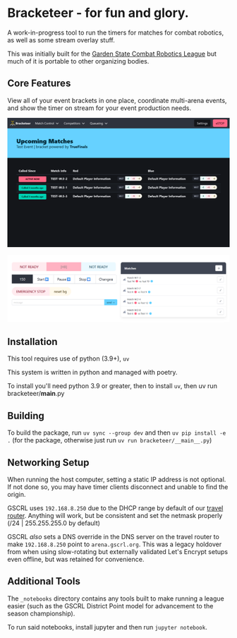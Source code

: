 # Bracketeer - for fun and glory.

A work-in-progress tool to run the timers for matches for combat robotics, as well as some stream overlay stuff.

This was initially built for the [Garden State Combat Robotics League](https://www.gscrl.org) but much of it is portable to other organizing bodies.

## Core Features

View all of your event brackets in one place, coordinate multi-arena events, and show the timer on stream for your event production needs.

![A screenshot of the upcoming matches screen showing multiple matches and some active.](./_repo/upcoming.png)

![A screenshow showing the control pane for match timer use, as well as the individual robot loading dialogue to apply names to ensure competitors are in the right place.](./_repo/match_control.png)

## Installation

This tool requires use of python (3.9+), `uv`

This system is written in python and managed with poetry.

To install you'll need python 3.9 or greater, then to install `uv`, then uv run bracketeer/__main__.py

## Building

To build the package, run `uv sync --group dev` and then `uv pip install -e .` (for the package, otherwise just run `uv run bracketeer/__main__.py`)

## Networking Setup

When running the host computer, setting a static IP address is not optional.  If not done so, you may have timer clients disconnect and unable to find the origin.

GSCRL uses `192.168.8.250` due to the DHCP range by default of our [travel router](https://www.amazon.com/GL-iNet-GL-SFT1200-Secure-Travel-Router/dp/B09N72FMH5).  Anything will work, but be consistent and set the netmask properly (/24 | 255.255.255.0 by default)

GSCRL *also* sets a DNS override in the DNS server on the travel router to make `192.168.8.250` point to `arena.gscrl.org`.  This was a legacy holdover from when using slow-rotating but externally validated Let's Encrypt setups even offline, but was retained for convenience.

## Additional Tools

The `_notebooks` directory contains any tools built to make running a league easier (such as the GSCRL District Point model for advancement to the season championship).

To run said notebooks, install jupyter and then run `jupyter notebook`.